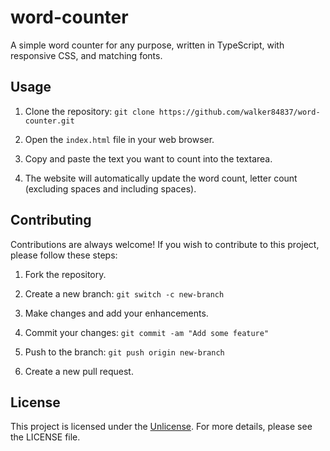 # word-counter

A simple word counter for any purpose, written in TypeScript, with responsive CSS, and matching fonts.

## Usage

1. Clone the repository: `git clone https://github.com/walker84837/word-counter.git`

2. Open the `index.html` file in your web browser.

3. Copy and paste the text you want to count into the textarea.

4. The website will automatically update the word count, letter count (excluding spaces and including spaces).

## Contributing

Contributions are always welcome! If you wish to contribute to this project, please follow these steps:

1. Fork the repository.

2. Create a new branch: `git switch -c new-branch`

3. Make changes and add your enhancements.

4. Commit your changes: `git commit -am "Add some feature"`

5. Push to the branch: `git push origin new-branch`

6. Create a new pull request.

## License

This project is licensed under the [Unlicense](LICENSE). For more details, please see the LICENSE file.

